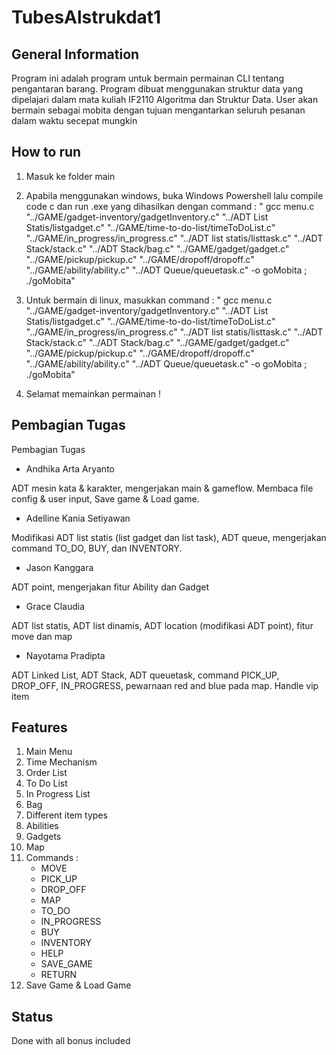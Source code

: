 # TubesAlstrukdat1

<!-- ## Table of Contents
* [General Info](#general-information)
* [Features](#features)
* [How to Run](#How to run)
* [Acknowledgements](#acknowledgements)
 -->


## General Information
Program ini adalah program untuk bermain permainan CLI tentang pengantaran barang. Program dibuat menggunakan struktur data yang dipelajari dalam mata kuliah IF2110 Algoritma dan Struktur Data. User akan bermain sebagai mobita dengan tujuan mengantarkan seluruh pesanan dalam waktu secepat mungkin


## How to run 

1. Masuk ke folder main
2. Apabila menggunakan windows, buka Windows Powershell lalu compile code c dan run .exe yang dihasilkan dengan command : " gcc menu.c "../GAME/gadget-inventory/gadgetInventory.c" "../ADT List Statis/listgadget.c" "../GAME/time-to-do-list/timeToDoList.c" "../GAME/in_progress/in_progress.c" "../ADT list statis/listtask.c"  "../ADT Stack/stack.c" "../ADT Stack/bag.c" "../GAME/gadget/gadget.c" "../GAME/pickup/pickup.c" "../GAME/dropoff/dropoff.c" "../GAME/ability/ability.c" "../ADT Queue/queuetask.c" -o goMobita ;  ./goMobita"

3. Untuk bermain di linux, masukkan command : " gcc menu.c "../GAME/gadget-inventory/gadgetInventory.c" "../ADT List Statis/listgadget.c" "../GAME/time-to-do-list/timeToDoList.c" "../GAME/in_progress/in_progress.c" "../ADT list statis/listtask.c"  "../ADT Stack/stack.c" "../ADT Stack/bag.c" "../GAME/gadget/gadget.c" "../GAME/pickup/pickup.c" "../GAME/dropoff/dropoff.c" "../GAME/ability/ability.c" "../ADT Queue/queuetask.c" -o goMobita ;  ./goMobita"
4. Selamat memainkan permainan !


## Pembagian Tugas

Pembagian Tugas 

- Andhika Arta Aryanto 

ADT mesin kata & karakter, mengerjakan main & gameflow. Membaca file config & user input, Save game & Load game. 

- Adelline Kania Setiyawan 

Modifikasi ADT list statis (list gadget dan list task), ADT queue, mengerjakan command TO_DO, BUY, dan INVENTORY. 

- Jason Kanggara 

ADT point, mengerjakan fitur Ability dan Gadget 

- Grace Claudia 

ADT list statis, ADT list dinamis, ADT location (modifikasi ADT point), fitur move dan map 

- Nayotama Pradipta 

ADT Linked List, ADT Stack, ADT queuetask, command PICK_UP, DROP_OFF, IN_PROGRESS, pewarnaan red and blue pada map. Handle vip item 


## Features
1. Main Menu
2. Time Mechanism
3. Order List
4. To Do List
5. In Progress List
6. Bag
7. Different item types
8. Abilities
9. Gadgets
10. Map
11. Commands :
    - MOVE
    - PICK_UP
    - DROP_OFF
    - MAP
    - TO_DO
    - IN_PROGRESS
    - BUY
    - INVENTORY
    - HELP
    - SAVE_GAME
    - RETURN
12. Save Game & Load Game

## Status
Done with all bonus included

